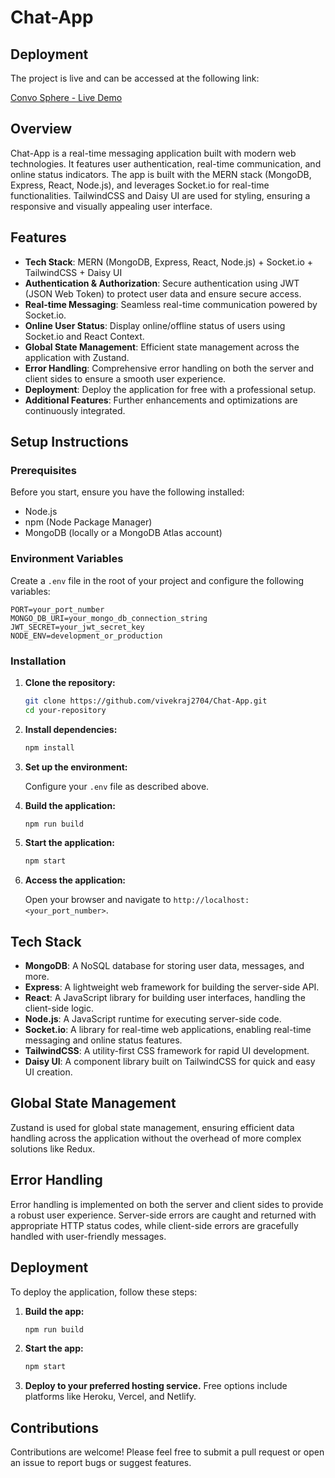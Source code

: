 # Chat-App

## Deployment

The project is live and can be accessed at the following link:

[Convo Sphere - Live Demo](https://convo-sphere.onrender.com)

## Overview

Chat-App is a real-time messaging application built with modern web technologies. It features user authentication, real-time communication, and online status indicators. The app is built with the MERN stack (MongoDB, Express, React, Node.js), and leverages Socket.io for real-time functionalities. TailwindCSS and Daisy UI are used for styling, ensuring a responsive and visually appealing user interface.

## Features

- **Tech Stack**: MERN (MongoDB, Express, React, Node.js) + Socket.io + TailwindCSS + Daisy UI
- **Authentication & Authorization**: Secure authentication using JWT (JSON Web Token) to protect user data and ensure secure access.
- **Real-time Messaging**: Seamless real-time communication powered by Socket.io.
- **Online User Status**: Display online/offline status of users using Socket.io and React Context.
- **Global State Management**: Efficient state management across the application with Zustand.
- **Error Handling**: Comprehensive error handling on both the server and client sides to ensure a smooth user experience.
- **Deployment**: Deploy the application for free with a professional setup.
- **Additional Features**: Further enhancements and optimizations are continuously integrated.

## Setup Instructions

### Prerequisites

Before you start, ensure you have the following installed:

- Node.js
- npm (Node Package Manager)
- MongoDB (locally or a MongoDB Atlas account)

### Environment Variables

Create a `.env` file in the root of your project and configure the following variables:

```plaintext
PORT=your_port_number
MONGO_DB_URI=your_mongo_db_connection_string
JWT_SECRET=your_jwt_secret_key
NODE_ENV=development_or_production
```

### Installation

1. **Clone the repository:**

   ```bash
   git clone https://github.com/vivekraj2704/Chat-App.git
   cd your-repository
   ```

2. **Install dependencies:**

   ```bash
   npm install
   ```

3. **Set up the environment:**

   Configure your `.env` file as described above.

4. **Build the application:**

   ```bash
   npm run build
   ```

5. **Start the application:**

   ```bash
   npm start
   ```

6. **Access the application:**

   Open your browser and navigate to `http://localhost:<your_port_number>`.

## Tech Stack

- **MongoDB**: A NoSQL database for storing user data, messages, and more.
- **Express**: A lightweight web framework for building the server-side API.
- **React**: A JavaScript library for building user interfaces, handling the client-side logic.
- **Node.js**: A JavaScript runtime for executing server-side code.
- **Socket.io**: A library for real-time web applications, enabling real-time messaging and online status features.
- **TailwindCSS**: A utility-first CSS framework for rapid UI development.
- **Daisy UI**: A component library built on TailwindCSS for quick and easy UI creation.

## Global State Management

Zustand is used for global state management, ensuring efficient data handling across the application without the overhead of more complex solutions like Redux.

## Error Handling

Error handling is implemented on both the server and client sides to provide a robust user experience. Server-side errors are caught and returned with appropriate HTTP status codes, while client-side errors are gracefully handled with user-friendly messages.

## Deployment

To deploy the application, follow these steps:

1. **Build the app:**

   ```bash
   npm run build
   ```

2. **Start the app:**

   ```bash
   npm start
   ```

3. **Deploy to your preferred hosting service.** Free options include platforms like Heroku, Vercel, and Netlify.

## Contributions

Contributions are welcome! Please feel free to submit a pull request or open an issue to report bugs or suggest features.

